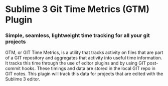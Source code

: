 # Sublime 3 Git Time Metrics (GTM) Plugin
### Simple, seamless, lightweight time tracking for all your git projects

GTM, or GIT Time Metrics, is a utility that tracks activity on files that are part of a GIT repository 
and aggregates that activity into useful time information. It tracks this time through the use of editor 
plugins and by using GIT post-commit hooks. These timings and data are stored in the local GIT repo in GIT notes. 
This plugin will track this data for projects that are edited with the Sublime 3 editor.
